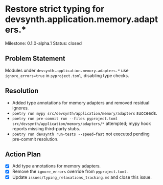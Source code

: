 # Restore strict typing for devsynth.application.memory.adapters.*
Milestone: 0.1.0-alpha.1
Status: closed

## Problem Statement
Modules under `devsynth.application.memory.adapters.*` use `ignore_errors=true` in `pyproject.toml`, disabling type checks.

## Resolution
- Added type annotations for memory adapters and removed residual ignores.
- `poetry run mypy src/devsynth/application/memory/adapters` succeeds.
- `poetry run pre-commit run --files pyproject.toml src/devsynth/application/memory/adapters/*` attempted; mypy hook reports missing third-party stubs.
- `poetry run devsynth run-tests --speed=fast` not executed pending pre-commit resolution.

## Action Plan
- [x] Add type annotations for memory adapters.
- [x] Remove the `ignore_errors` override from `pyproject.toml`.
- [x] Update `issues/typing_relaxations_tracking.md` and close this issue.
